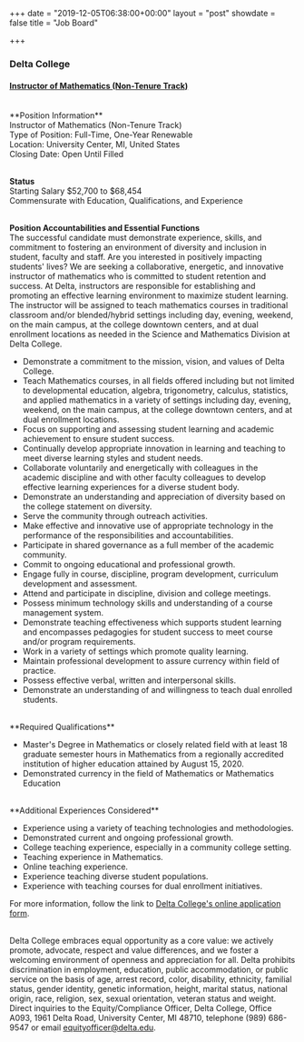 +++
date = "2019-12-05T06:38:00+00:00"
layout = "post"
showdate = false
title = "Job Board"

+++
### Delta College
#### <a href="https://delta.peopleadmin.com/postings/4592">Instructor of Mathematics (Non-Tenure Track)</a>

<br>
**Position Information**<br>
Instructor of Mathematics (Non-Tenure Track)</br>
Type of Position: Full-Time, One-Year Renewable<br>
Location: University Center, MI, United States</br>
Closing Date: Open Until Filled</br></br>

**Status**<br>
Starting Salary $52,700 to $68,454<br>
Commensurate with Education, Qualifications, and Experience</br></br>

**Position Accountabilities and Essential Functions**<br>
The successful candidate must demonstrate experience, skills, and commitment to fostering an environment of diversity and 
inclusion in student, faculty and staff. Are you interested in positively impacting students' lives? We are seeking a 
collaborative, energetic, and innovative instructor of mathematics who is committed to student retention and success. 
At Delta, instructors are responsible for establishing and promoting an effective learning environment to maximize student learning. 
The instructor will be assigned to teach mathematics courses in traditional classroom and/or blended/hybrid settings including day, 
evening, weekend, on the main campus, at the college downtown centers, and at dual enrollment locations as needed in the Science 
and Mathematics Division at Delta College.

<ul>
 <li>Demonstrate a commitment to the mission, vision, and values of Delta College.</li>
 <li>Teach Mathematics courses, in all fields offered including but not limited to developmental 
 education, algebra, trigonometry, calculus, statistics, and applied mathematics in a variety of 
 settings including day, evening, weekend, on the main campus, at the college downtown centers, 
 and at dual enrollment locations.</li>
 <li>Focus on supporting and assessing student learning and academic achievement to ensure student success.</li>
 <li>Continually develop appropriate innovation in learning and teaching to meet diverse learning styles and student needs.</li>
 <li>Collaborate voluntarily and energetically with colleagues in the academic discipline and with other faculty colleagues to develop effective learning experiences for a diverse student body.</li>
 <li>Demonstrate an understanding and appreciation of diversity based on the college statement on diversity.</li>
 <li>Serve the community through outreach activities.</li>
 <li>Make effective and innovative use of appropriate technology in the performance of the responsibilities and accountabilities.</li>
 <li>Participate in shared governance as a full member of the academic community.</li>
 <li>Commit to ongoing educational and professional growth.</li>
 <li>Engage fully in course, discipline, program development, curriculum development and assessment.</li>
 <li>Attend and participate in discipline, division and college meetings.</li>
 <li>Possess minimum technology skills and understanding of a course management system.</li>
 <li>Demonstrate teaching effectiveness which supports student learning and encompasses pedagogies for student success to meet course and/or program requirements.</li>
 <li>Work in a variety of settings which promote quality learning.</li>
 <li>Maintain professional development to assure currency within field of practice.</li>
 <li>Possess effective verbal, written and interpersonal skills.</li>
 <li>Demonstrate an understanding of and willingness to teach dual enrolled students.</li></ul>
 
 <br>
**Required Qualifications**<br>
<ul>
 <li>Master's Degree in Mathematics or closely related field with at least 18 graduate semester hours in Mathematics from a regionally accredited institution of higher education attained by August 15, 2020.</li>
 <li>Demonstrated currency in the field of Mathematics or Mathematics Education </li></ul>
 
<br>
**Additional Experiences Considered**<br>
<ul>
 <li>Experience using a variety of teaching technologies and methodologies.</li>
 <li>Demonstrated current and ongoing professional growth.</li>
 <li>College teaching experience, especially in a community college setting.</li>
 <li>Teaching experience in Mathematics.</li>
 <li>Online teaching experience.</li>
 <li>Experience teaching diverse student populations.</li>
 <li>Experience with teaching courses for dual enrollment initiatives.</li></ul>
 
For more information, follow the link to <a href="https://delta.peopleadmin.com/postings/4592">Delta College's online application form</a>.<br><br>

Delta College embraces equal opportunity as a core value: we actively promote, advocate, respect and value differences, and we foster a welcoming environment of openness and appreciation for all. Delta prohibits discrimination in employment, education, public accommodation, or public service on the basis of age, arrest record, color, disability, ethnicity, familial status, gender identity, genetic information, height, marital status, national origin, race, religion, sex, sexual orientation, veteran status and weight. Direct inquiries to the Equity/Compliance Officer, Delta College, Office A093, 1961 Delta Road, University Center, MI 48710, telephone (989) 686-9547 or email equityofficer@delta.edu.
